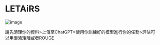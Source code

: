 # LETAiRS
![image](https://github.com/user-attachments/assets/23902a6c-a9af-4412-bc63-bfd41bc88d06)

請先清理你的資料>上傳至ChatGPT>使用你訓練好的模型進行你的任務>評估可以用混淆矩陣或者ROUGE
